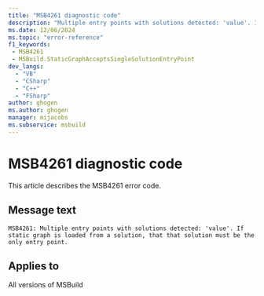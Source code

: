 ```yaml
---
title: "MSB4261 diagnostic code"
description: "Multiple entry points with solutions detected: 'value'. If static graph is loaded from a solution, that that solution must be the only entry point."
ms.date: 12/06/2024
ms.topic: "error-reference"
f1_keywords:
 - MSB4261
 - MSBuild.StaticGraphAcceptsSingleSolutionEntryPoint
dev_langs:
  - "VB"
  - "CSharp"
  - "C++"
  - "FSharp"
author: ghogen
ms.author: ghogen
manager: mijacobs
ms.subservice: msbuild
---
```


# MSB4261 diagnostic code

<!-- :::ErrorDefinitionDescription::: -->
<!-- :::editable-content name="introDescription"::: -->
This article describes the MSB4261 error code.
<!-- :::editable-content-end::: -->

## Message text

`MSB4261: Multiple entry points with solutions detected: 'value'. If static graph is loaded from a solution, that that solution must be the only entry point.`

<!-- :::editable-content name="postOutputDescription"::: -->
<!--
LOCALIZATION: {0} is a semicolon delimited list of files
-->
<!-- :::editable-content-end::: -->
<!-- :::ErrorDefinitionDescription-end::: -->

## Applies to

All versions of MSBuild
